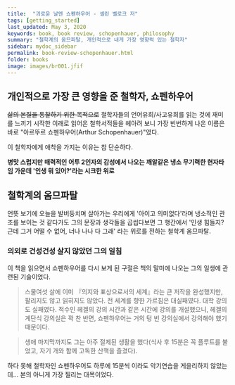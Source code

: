 ```yaml
---
title:  "괴로운 날엔 쇼펜하우어 - 셀린 벨로크 저"
tags: [getting_started]
last_updated: May 3, 2020
keywords: book, book review, schopenhauer, philosophy
summary: "철학계의 옴므파탈, 개인적으로 내게 가장 영향력 있는 철학자"
sidebar: mydoc_sidebar
permalink: book-review-schopenhauer.html
folder: books
image: images/br001.jfif
---
```


## **개인적으로 가장 큰 영향을 준 철학자, 쇼펜하우어**

~~삶의 본질을 통찰하기 위한 목적으로~~ 철학자들의 언어유희/사고유희를 읽는 것에 재미를 느끼기 시작한 이래로 읽어온 철학서적들을 헤아려 보니 가장 빈번하게 나온 이름은 바로 "아르뚜르 쇼펜하우어(Arthur Schopenhauer)"였다.

이 철학자에게 애착을 가지는 이유는 참 단순하다.

**병맛 스럽지만 매력적인 어투
2인자의 감성에서 나오는 깨알같은 냉소
무기력한 현자타임 가운데 '인생 뭐 있어?'라는 시크한 위로**

## 철학계의 옴므파탈

언뜻 보기에 오늘을 발버둥치며 살아가는 우리에게 '아이고 의미없다'라며 냉소적인 관조를 보이는 것 같다가도 그의 문장과 생각들을 곱씹다보면 그 행간에서 '인생 힘들지? 근데 그거 어떨 수 없어, 너나 나나 다 그래' 라는 위로를 전하는 철학계 옴므파탈.

### **의외로 건성건성 살지 않았던 그의 일침**

이 책을 읽으면서 쇼펜하우어를 다시 보게 된 구절은 책의 말미에 나오는 그의 일생에 관련된 기술이었다.

> 스물여섯 살에 이미 『의지와 표상으로서의 세계』라는 큰 저작을 완성했지만, 팔리지도 않고 읽히지도 않았다. 전 세계를 향한 가르침은 대실패였다. 대학 강의도 실패였다. 적수인 헤겔의 강의 시간과 같은 시간에 강의를 개설했으니, 헤겔의 계단식 강의실은 꽉 찬 반면, 쇼펜하우어는 거의 텅 빈 강의실에서 강의해야 했기 때문이다.

> 생애 마지막까지도 그는 아주 절제된 생활을 했다(식사 후 15분은 꼭 플루트를 불었고, 자기 개와 함께 고독한 산책을 즐겼다).

하다 못해 철학자인 쇼펜하우어도 하루에 15분씩 이라도 악기연습을 게을리하지 않았는데...
본의 아니게 가장 찔리는 대목이었다.
